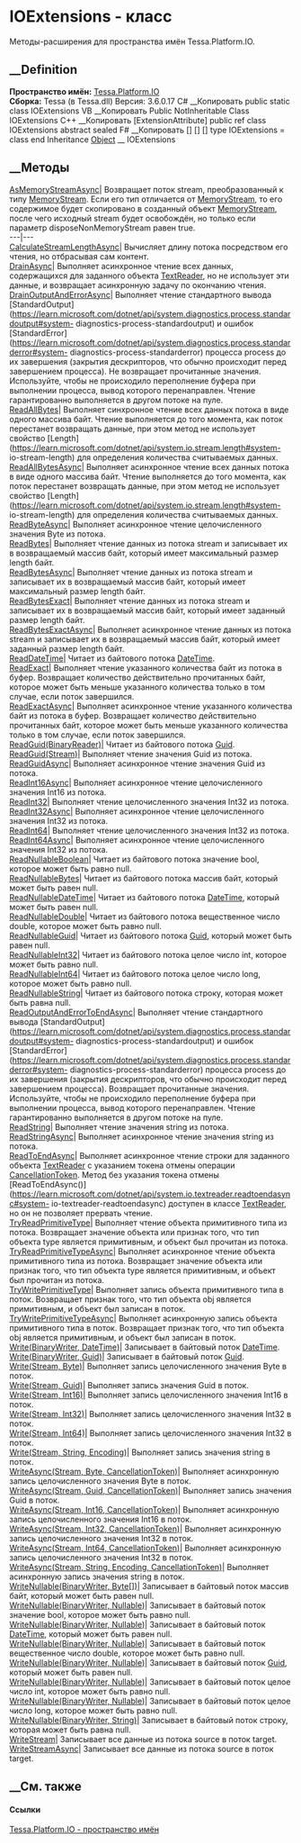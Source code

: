 # IOExtensions - класс
Методы-расширения для пространства имён Tessa.Platform.IO.
## __Definition
 **Пространство имён:** [Tessa.Platform.IO](N_Tessa_Platform_IO.htm)  
 **Сборка:** Tessa (в Tessa.dll) Версия: 3.6.0.17
C# __Копировать
     public static class IOExtensions
VB __Копировать
    <ExtensionAttribute>
    Public NotInheritable Class IOExtensions
C++ __Копировать
    [ExtensionAttribute]
    public ref class IOExtensions abstract sealed
F# __Копировать
     [<AbstractClassAttribute>]
    [<SealedAttribute>]
    [<ExtensionAttribute>]
    type IOExtensions = class end
Inheritance
    [Object](https://learn.microsoft.com/dotnet/api/system.object) __ IOExtensions
##  __Методы
[AsMemoryStreamAsync](M_Tessa_Platform_IO_IOExtensions_AsMemoryStreamAsync.htm)|
Возвращает поток stream, преобразованный к типу
[MemoryStream](https://learn.microsoft.com/dotnet/api/system.io.memorystream).
Если его тип отличается от
[MemoryStream](https://learn.microsoft.com/dotnet/api/system.io.memorystream),
то его содержимое будет скопировано в созданный объект
[MemoryStream](https://learn.microsoft.com/dotnet/api/system.io.memorystream),
после чего исходный stream будет освобождён, но только если параметр
disposeNonMemoryStream равен true.  
---|---  
[CalculateStreamLengthAsync](M_Tessa_Platform_IO_IOExtensions_CalculateStreamLengthAsync.htm)|
Вычисляет длину потока посредством его чтения, но отбрасывая сам контент.  
[DrainAsync](M_Tessa_Platform_IO_IOExtensions_DrainAsync.htm)|  Выполняет
асинхронное чтение всех данных, содержащихся для заданного объекта
[TextReader](https://learn.microsoft.com/dotnet/api/system.io.textreader), но
не использует эти данные, и возвращает асинхронную задачу по окончанию чтения.  
[DrainOutputAndErrorAsync](M_Tessa_Platform_IO_IOExtensions_DrainOutputAndErrorAsync.htm)|
Выполняет чтение стандартного вывода
[StandardOutput](https://learn.microsoft.com/dotnet/api/system.diagnostics.process.standardoutput#system-
diagnostics-process-standardoutput) и ошибок
[StandardError](https://learn.microsoft.com/dotnet/api/system.diagnostics.process.standarderror#system-
diagnostics-process-standarderror) процесса process до их завершения (закрытия
дескрипторов, что обычно происходит перед завершением процесса). Не возвращает
прочитанные значения.
Используйте, чтобы не происходило переполнение буфера при выполнении процесса,
вывод которого перенаправлен. Чтение гарантированно выполняется в другом
потоке на пуле.  
[ReadAllBytes](M_Tessa_Platform_IO_IOExtensions_ReadAllBytes.htm)|  Выполняет
синхронное чтение всех данных потока в виде одного массива байт. Чтение
выполняется до того момента, как поток перестанет возвращать данные, при этом
метод не использует свойство
[Length](https://learn.microsoft.com/dotnet/api/system.io.stream.length#system-
io-stream-length) для определения количества считываемых данных.  
[ReadAllBytesAsync](M_Tessa_Platform_IO_IOExtensions_ReadAllBytesAsync.htm)|
Выполняет асинхронное чтение всех данных потока в виде одного массива байт.
Чтение выполняется до того момента, как поток перестанет возвращать данные,
при этом метод не использует свойство
[Length](https://learn.microsoft.com/dotnet/api/system.io.stream.length#system-
io-stream-length) для определения количества считываемых данных.  
[ReadByteAsync](M_Tessa_Platform_IO_IOExtensions_ReadByteAsync.htm)|
Выполняет асинхронное чтение целочисленного значения Byte из потока.  
[ReadBytes](M_Tessa_Platform_IO_IOExtensions_ReadBytes.htm)|  Выполняет чтение
данных из потока stream и записывает их в возвращаемый массив байт, который
имеет максимальный размер length байт.  
[ReadBytesAsync](M_Tessa_Platform_IO_IOExtensions_ReadBytesAsync.htm)|
Выполняет чтение данных из потока stream и записывает их в возвращаемый массив
байт, который имеет максимальный размер length байт.  
[ReadBytesExact](M_Tessa_Platform_IO_IOExtensions_ReadBytesExact.htm)|
Выполняет чтение данных из потока stream и записывает их в возвращаемый массив
байт, который имеет заданный размер length байт.  
[ReadBytesExactAsync](M_Tessa_Platform_IO_IOExtensions_ReadBytesExactAsync.htm)|
Выполняет асинхронное чтение данных из потока stream и записывает их в
возвращаемый массив байт, который имеет заданный размер length байт.  
[ReadDateTime](M_Tessa_Platform_IO_IOExtensions_ReadDateTime.htm)|  Читает из
байтового потока
[DateTime](https://learn.microsoft.com/dotnet/api/system.datetime).  
[ReadExact](M_Tessa_Platform_IO_IOExtensions_ReadExact.htm)|  Выполняет чтение
указанного количества байт из потока в буфер. Возвращает количество
действительно прочитанных байт, которое может быть меньше указанного
количества только в том случае, если поток завершился.  
[ReadExactAsync](M_Tessa_Platform_IO_IOExtensions_ReadExactAsync.htm)|
Выполняет асинхронное чтение указанного количества байт из потока в буфер.
Возвращает количество действительно прочитанных байт, которое может быть
меньше указанного количества только в том случае, если поток завершился.  
[ReadGuid(BinaryReader)](M_Tessa_Platform_IO_IOExtensions_ReadGuid.htm)|
Читает из байтового потока
[Guid](https://learn.microsoft.com/dotnet/api/system.guid).  
[ReadGuid(Stream)](M_Tessa_Platform_IO_IOExtensions_ReadGuid_1.htm)|
Выполняет чтение значения Guid из потока.  
[ReadGuidAsync](M_Tessa_Platform_IO_IOExtensions_ReadGuidAsync.htm)|
Выполняет асинхронное чтение значения Guid из потока.  
[ReadInt16Async](M_Tessa_Platform_IO_IOExtensions_ReadInt16Async.htm)|
Выполняет асинхронное чтение целочисленного значения Int16 из потока.  
[ReadInt32](M_Tessa_Platform_IO_IOExtensions_ReadInt32.htm)|  Выполняет чтение
целочисленного значения Int32 из потока.  
[ReadInt32Async](M_Tessa_Platform_IO_IOExtensions_ReadInt32Async.htm)|
Выполняет асинхронное чтение целочисленного значения Int32 из потока.  
[ReadInt64](M_Tessa_Platform_IO_IOExtensions_ReadInt64.htm)|  Выполняет чтение
целочисленного значения Int32 из потока.  
[ReadInt64Async](M_Tessa_Platform_IO_IOExtensions_ReadInt64Async.htm)|
Выполняет асинхронное чтение целочисленного значения Int32 из потока.  
[ReadNullableBoolean](M_Tessa_Platform_IO_IOExtensions_ReadNullableBoolean.htm)|
Читает из байтового потока значение bool, которое может быть равно null.  
[ReadNullableBytes](M_Tessa_Platform_IO_IOExtensions_ReadNullableBytes.htm)|
Читает из байтового потока массив байт, который может быть равен null.  
[ReadNullableDateTime](M_Tessa_Platform_IO_IOExtensions_ReadNullableDateTime.htm)|
Читает из байтового потока
[DateTime](https://learn.microsoft.com/dotnet/api/system.datetime), который
может быть равен null.  
[ReadNullableDouble](M_Tessa_Platform_IO_IOExtensions_ReadNullableDouble.htm)|
Читает из байтового потока вещественное число double, которое может быть равно
null.  
[ReadNullableGuid](M_Tessa_Platform_IO_IOExtensions_ReadNullableGuid.htm)|
Читает из байтового потока
[Guid](https://learn.microsoft.com/dotnet/api/system.guid), который может быть
равен null.  
[ReadNullableInt32](M_Tessa_Platform_IO_IOExtensions_ReadNullableInt32.htm)|
Читает из байтового потока целое число int, которое может быть равно null.  
[ReadNullableInt64](M_Tessa_Platform_IO_IOExtensions_ReadNullableInt64.htm)|
Читает из байтового потока целое число long, которое может быть равно null.  
[ReadNullableString](M_Tessa_Platform_IO_IOExtensions_ReadNullableString.htm)|
Читает из байтового потока строку, которая может быть равна null.  
[ReadOutputAndErrorToEndAsync](M_Tessa_Platform_IO_IOExtensions_ReadOutputAndErrorToEndAsync.htm)|
Выполняет чтение стандартного вывода
[StandardOutput](https://learn.microsoft.com/dotnet/api/system.diagnostics.process.standardoutput#system-
diagnostics-process-standardoutput) и ошибок
[StandardError](https://learn.microsoft.com/dotnet/api/system.diagnostics.process.standarderror#system-
diagnostics-process-standarderror) процесса process до их завершения (закрытия
дескрипторов, что обычно происходит перед завершением процесса). Возвращает
прочитанные значения.
Используйте, чтобы не происходило переполнение буфера при выполнении процесса,
вывод которого перенаправлен. Чтение гарантированно выполняется в другом
потоке на пуле.  
[ReadString](M_Tessa_Platform_IO_IOExtensions_ReadString.htm)|  Выполняет
чтение значения string из потока.  
[ReadStringAsync](M_Tessa_Platform_IO_IOExtensions_ReadStringAsync.htm)|
Выполняет асинхронное чтение значения string из потока.  
[ReadToEndAsync](M_Tessa_Platform_IO_IOExtensions_ReadToEndAsync.htm)|
Выполняет асинхронное чтение строки для заданного объекта
[TextReader](https://learn.microsoft.com/dotnet/api/system.io.textreader) с
указанием токена отмены операции
[CancellationToken](https://learn.microsoft.com/dotnet/api/system.threading.cancellationtoken).
Метод без указания токена отмены
[ReadToEndAsync()](https://learn.microsoft.com/dotnet/api/system.io.textreader.readtoendasync#system-
io-textreader-readtoendasync) доступен в классе
[TextReader](https://learn.microsoft.com/dotnet/api/system.io.textreader), но
он не позволяет прервать чтение.  
[TryReadPrimitiveType](M_Tessa_Platform_IO_IOExtensions_TryReadPrimitiveType.htm)|
Выполняет чтение объекта примитивного типа из потока. Возвращает значение
объекта или признак того, что тип объекта type является примитивным, и объект
был прочитан из потока.  
[TryReadPrimitiveTypeAsync](M_Tessa_Platform_IO_IOExtensions_TryReadPrimitiveTypeAsync.htm)|
Выполняет асинхронное чтение объекта примитивного типа из потока. Возвращает
значение объекта или признак того, что тип объекта type является примитивным,
и объект был прочитан из потока.  
[TryWritePrimitiveType](M_Tessa_Platform_IO_IOExtensions_TryWritePrimitiveType.htm)|
Выполняет запись объекта примитивного типа в поток. Возвращает признак того,
что тип объекта obj является примитивным, и объект был записан в поток.  
[TryWritePrimitiveTypeAsync](M_Tessa_Platform_IO_IOExtensions_TryWritePrimitiveTypeAsync.htm)|
Выполняет асинхронную запись объекта примитивного типа в поток. Возвращает
признак того, что тип объекта obj является примитивным, и объект был записан в
поток.  
[Write(BinaryWriter, DateTime)](M_Tessa_Platform_IO_IOExtensions_Write.htm)|
Записывает в байтовый поток
[DateTime](https://learn.microsoft.com/dotnet/api/system.datetime).  
[Write(BinaryWriter, Guid)](M_Tessa_Platform_IO_IOExtensions_Write_1.htm)|
Записывает в байтовый поток
[Guid](https://learn.microsoft.com/dotnet/api/system.guid).  
[Write(Stream, Byte)](M_Tessa_Platform_IO_IOExtensions_Write_2.htm)|
Выполняет запись целочисленного значения Byte в поток.  
[Write(Stream, Guid)](M_Tessa_Platform_IO_IOExtensions_Write_3.htm)|
Выполняет запись значения Guid в поток.  
[Write(Stream, Int16)](M_Tessa_Platform_IO_IOExtensions_Write_4.htm)|
Выполняет запись целочисленного значения Int16 в поток.  
[Write(Stream, Int32)](M_Tessa_Platform_IO_IOExtensions_Write_5.htm)|
Выполняет запись целочисленного значения Int32 в поток.  
[Write(Stream, Int64)](M_Tessa_Platform_IO_IOExtensions_Write_6.htm)|
Выполняет запись целочисленного значения Int32 в поток.  
[Write(Stream, String,
Encoding)](M_Tessa_Platform_IO_IOExtensions_Write_7.htm)|  Выполняет запись
значения string в поток.  
[WriteAsync(Stream, Byte,
CancellationToken)](M_Tessa_Platform_IO_IOExtensions_WriteAsync.htm)|
Выполняет асинхронную запись целочисленного значения Byte в поток.  
[WriteAsync(Stream, Guid,
CancellationToken)](M_Tessa_Platform_IO_IOExtensions_WriteAsync_1.htm)|
Выполняет запись значения Guid в поток.  
[WriteAsync(Stream, Int16,
CancellationToken)](M_Tessa_Platform_IO_IOExtensions_WriteAsync_2.htm)|
Выполняет асинхронную запись целочисленного значения Int16 в поток.  
[WriteAsync(Stream, Int32,
CancellationToken)](M_Tessa_Platform_IO_IOExtensions_WriteAsync_3.htm)|
Выполняет асинхронную запись целочисленного значения Int32 в поток.  
[WriteAsync(Stream, Int64,
CancellationToken)](M_Tessa_Platform_IO_IOExtensions_WriteAsync_4.htm)|
Выполняет асинхронную запись целочисленного значения Int32 в поток.  
[WriteAsync(Stream, String, Encoding,
CancellationToken)](M_Tessa_Platform_IO_IOExtensions_WriteAsync_5.htm)|
Выполняет асинхронную запись значения string в поток.  
[WriteNullable(BinaryWriter,
Byte[])](M_Tessa_Platform_IO_IOExtensions_WriteNullable.htm)|  Записывает в
байтовый поток массив байт, который может быть равен null.  
[WriteNullable(BinaryWriter,
Nullable<Boolean>)](M_Tessa_Platform_IO_IOExtensions_WriteNullable_1.htm)|
Записывает в байтовый поток значение bool, которое может быть равно null.  
[WriteNullable(BinaryWriter,
Nullable<DateTime>)](M_Tessa_Platform_IO_IOExtensions_WriteNullable_2.htm)|
Записывает в байтовый поток
[DateTime](https://learn.microsoft.com/dotnet/api/system.datetime), который
может быть равен null.  
[WriteNullable(BinaryWriter,
Nullable<Double>)](M_Tessa_Platform_IO_IOExtensions_WriteNullable_3.htm)|
Записывает в байтовый поток вещественное число double, которое может быть
равно null.  
[WriteNullable(BinaryWriter,
Nullable<Guid>)](M_Tessa_Platform_IO_IOExtensions_WriteNullable_4.htm)|
Записывает в байтовый поток
[Guid](https://learn.microsoft.com/dotnet/api/system.guid), который может быть
равен null.  
[WriteNullable(BinaryWriter,
Nullable<Int32>)](M_Tessa_Platform_IO_IOExtensions_WriteNullable_5.htm)|
Записывает в байтовый поток целое число int, которое может быть равно null.  
[WriteNullable(BinaryWriter,
Nullable<Int64>)](M_Tessa_Platform_IO_IOExtensions_WriteNullable_6.htm)|
Записывает в байтовый поток целое число long, которое может быть равно null.  
[WriteNullable(BinaryWriter,
String)](M_Tessa_Platform_IO_IOExtensions_WriteNullable_7.htm)|  Записывает в
байтовый поток строку, которая может быть равна null.  
[WriteStream](M_Tessa_Platform_IO_IOExtensions_WriteStream.htm)|  Записывает
все данные из потока source в поток target.  
[WriteStreamAsync](M_Tessa_Platform_IO_IOExtensions_WriteStreamAsync.htm)|
Записывает все данные из потока source в поток target.  
## __См. также
#### Ссылки
[Tessa.Platform.IO - пространство имён](N_Tessa_Platform_IO.htm)
